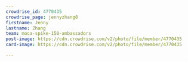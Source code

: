```yaml
---
crowdrise_id: 4770435
crowdrise_page: jennyzhang8
firstname: Jenny
lastname: Zhang
team: moca-spike-150-ambassadors
post-image: https://cdn.crowdrise.com/v2/photo/file/member/4770435
card-image: https://cdn.crowdrise.com/v2/photo/file/member/4770435

---
```

